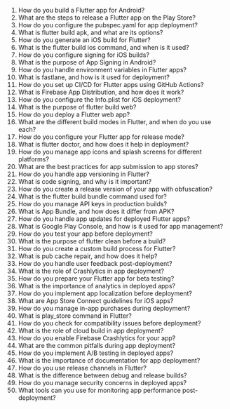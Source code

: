 1. How do you build a Flutter app for Android?
2. What are the steps to release a Flutter app on the Play Store?
3. How do you configure the pubspec.yaml for app deployment?
4. What is flutter build apk, and what are its options?
5. How do you generate an iOS build for Flutter?
6. What is the flutter build ios command, and when is it used?
7. How do you configure signing for iOS builds?
8. What is the purpose of App Signing in Android?
9. How do you handle environment variables in Flutter apps?
10. What is fastlane, and how is it used for deployment?
11. How do you set up CI/CD for Flutter apps using GitHub Actions?
12. What is Firebase App Distribution, and how does it work?
13. How do you configure the Info.plist for iOS deployment?
14. What is the purpose of flutter build web?
15. How do you deploy a Flutter web app?
16. What are the different build modes in Flutter, and when do you use each?
17. How do you configure your Flutter app for release mode?
18. What is flutter doctor, and how does it help in deployment?
19. How do you manage app icons and splash screens for different platforms?
20. What are the best practices for app submission to app stores?
21. How do you handle app versioning in Flutter?
22. What is code signing, and why is it important?
23. How do you create a release version of your app with obfuscation?
24. What is the flutter build bundle command used for?
25. How do you manage API keys in production builds?
26. What is App Bundle, and how does it differ from APK?
27. How do you handle app updates for deployed Flutter apps?
28. What is Google Play Console, and how is it used for app management?
29. How do you test your app before deployment?
30. What is the purpose of flutter clean before a build?
31. How do you create a custom build process for Flutter?
32. What is pub cache repair, and how does it help?
33. How do you handle user feedback post-deployment?
34. What is the role of Crashlytics in app deployment?
35. How do you prepare your Flutter app for beta testing?
36. What is the importance of analytics in deployed apps?
37. How do you implement app localization before deployment?
38. What are App Store Connect guidelines for iOS apps?
39. How do you manage in-app purchases during deployment?
40. What is play_store command in Flutter?
41. How do you check for compatibility issues before deployment?
42. What is the role of cloud build in app deployment?
43. How do you enable Firebase Crashlytics for your app?
44. What are the common pitfalls during app deployment?
45. How do you implement A/B testing in deployed apps?
46. What is the importance of documentation for app deployment?
47. How do you use release channels in Flutter?
48. What is the difference between debug and release builds?
49. How do you manage security concerns in deployed apps?
50. What tools can you use for monitoring app performance post-deployment?
